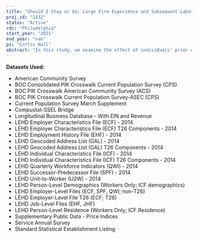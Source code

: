 ```yaml
---
title: "Should I Stay or Go: Large Firm Experience and Subsequent Labor Market Outcomes"
proj_id: "2432"
status: "Active"
rdc: "Philadelphia"
start_year: "2021"
end_year: "nan"
pi: "Curtis Hall"
abstract: "In this study, we examine the effect of individuals' prior work experience on future labor market outcomes. Our first objective is to understand how the labor force differs along dimensions of firm characteristics like size and reputation by using descriptive statistics to generate stylized facts. Our second objective is to estimate the effect of individual employees' experience in larger / more reputable firms on those individuals' future labor market outcomes like earnings and unemployment. Combining individual-level data from the LEHD, CPS, and ACS with firm-level LBD and SAS data, we merge the combined Census dataset with external data with additional firm level characteristics like market value and ownership structure. From this data, we expect to find that prior experience in larger more reputable firms affects individual's future labor outcomes in the form or higher earnings and lower probability of unemployment. While prior research documents that the characteristics of an employee's current employer firm, like size and reputation, on individual's current wages and salaries, this study is important because it examines the role of prior experience, which has received less attention due to the inability to track the career paths of individuals employees using other data sources."
---
```


**Datasets Used:**

  - American Community Survey 
  - BOC Consolidated PIK Crosswalk Current Population Survey (CPS) 
  - BOC PIK Crosswalk American Community Survey (ACS) 
  - BOC PIK Crosswalk Current Population Survey-ASEC (CPS) 
  - Current Population Survey March Supplement 
  - Compustat-SSEL Bridge 
  - Longitudinal Business Database - With EIN and Revenue 
  - LEHD Employer Characteristics File (ECF) - 2014 
  - LEHD Employer Characteristics File (ECF) T26 Components - 2014 
  - LEHD Employment History File (EHF) - 2014 
  - LEHD Geocoded Address List (GAL) - 2014 
  - LEHD Geocoded Address List (GAL) T26 Components - 2014 
  - LEHD Individual Characteristics File (ICF) - 2014 
  - LEHD Individual Characteristics File (ICF) T26 Components - 2014 
  - LEHD Quarterly Workforce Indicators (QWI) - 2014 
  - LEHD Successor-Predecessor File (SPF) - 2014 
  - LEHD Unit-to-Worker (U2W) - 2014 
  - LEHD Person-Level Demographics (Workers Only; ICF demographics) 
  - LEHD Employer-Level Files (ECF, SPF, QWI; non-T26) 
  - LEHD Employer-Level File T26 (ECF; T26) 
  - LEHD Job-Level Files (EHF, JHF) 
  - LEHD Person-Level Residence (Workers Only; ICF Residence) 
  - Supplementary Public Data - Price Indices 
  - Service Annual Survey 
  - Standard Statistical Establishment Listing 

